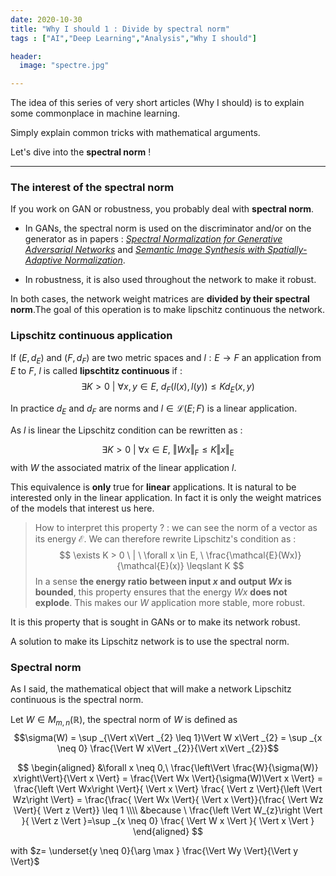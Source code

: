 ```yaml
---
date: 2020-10-30
title: "Why I should 1 : Divide by spectral norm"
tags : ["AI","Deep Learning","Analysis","Why I should"]

header:
  image: "spectre.jpg"

---
```

The idea of this series of very short articles (Why I should) is to explain some commonplace in machine learning.

Simply explain common tricks with mathematical arguments.

Let's dive into the **spectral norm** !

***

### The interest of the spectral norm

If you work on GAN or robustness, you probably deal with **spectral norm**.

* In GANs, the spectral norm is used on the discriminator and/or on the generator as in papers : [*Spectral Normalization for Generative Adversarial Networks*](https://arxiv.org/pdf/1802.05957.pdf) and [*Semantic Image Synthesis with Spatially-Adaptive Normalization*](https://arxiv.org/pdf/1903.07291.pdf). 

* In robustness, it is also used throughout the network to make it robust.

In both cases, the network weight matrices are **divided by their spectral norm**.The goal of this operation is to make lipschitz continuous the network.

### Lipschitz continuous application

If $(E,d_E)$ and $(F,d_F)$ are two metric spaces and $l: E \rightarrow F$  an application from $E$ to $F$,
$l$ is called **lipschtitz continuous** if : 
$$ \exists K > 0 \ |\  \forall x,y \in E, \ d_{F}\left(l\left(x\right), l\left(y\right)\right) \leq K d_{E}\left(x, y\right)$$

In practice $d_E$ and $d_F$ are norms and $l \in \mathcal{L}(E ; F)$ is a linear application. 

As $l$ is linear the Lipschitz condition can be rewritten as :

$$ \exists K > 0 \ | \ \forall x \in E, \ \Vert Wx \Vert_{\mathrm{F}} \leqslant K \Vert x \Vert_{\mathrm{E}}$$
with $W$ the associated matrix of the linear application $l$.

This equivalence is **only** true for **linear** applications.
It is natural to be interested only in the linear application. In fact it is only the weight matrices of the models that interest us here.

> How to interpret this property ? : we can see the norm of a vector as its energy $\mathcal{E}$. We can therefore rewrite Lipschitz's condition as :$$ \exists K > 0 \ | \ \forall x \in E, \  \frac{\mathcal{E}(Wx)}{\mathcal{E}(x)} \leqslant K  $$ In a sense **the energy ratio between input $x$ and output $Wx$ is bounded**, this property ensures that the energy $Wx$ **does not explode**. This makes our $W$ application more stable, more robust.

It is this property that is sought in GANs or to make its network robust.

A solution to make its Lipschitz network is to use the spectral norm.

### Spectral norm

As I said, the mathematical object that will make a network Lipschitz continuous is the spectral norm.

Let $W \in M_{m,n}(\mathbb{R})$, the spectral norm of $W$ is defined as $$\sigma(W) = 
\sup _{\Vert x\Vert _{2} \leq 1}\Vert W x\Vert _{2} =
\sup _{x \neq 0} \frac{\Vert W x\Vert _{2}}{\Vert x\Vert _{2}}$$


<!-- $$
\begin{aligned}
\frac{\left\Vert \frac{W}{\sigma(W)} x\right\Vert}{\Vert x \Vert} \\\\
= &\frac{\Vert Wx \Vert}{\sigma(W)\Vert x \Vert} \\\\
= &\frac{\left \Vert Wx\right \Vert}{ \Vert x \Vert} \frac{ \Vert z \Vert}{\left \Vert Wz\right \Vert} \\\\
= &\frac{\frac{ \Vert Wx \Vert}{ \Vert x \Vert}}{\frac{ \Vert Wz \Vert}{ \Vert z \Vert}} 
\end{aligned}
$$ -->

$$
\begin{aligned}
&\forall x \neq 0,\ \frac{\left\Vert \frac{W}{\sigma(W)} x\right\Vert}{\Vert x \Vert}
= \frac{\Vert Wx \Vert}{\sigma(W)\Vert x \Vert}
= \frac{\left \Vert Wx\right \Vert}{ \Vert x \Vert} \frac{ \Vert z \Vert}{\left \Vert Wz\right \Vert}
= \frac{\frac{ \Vert Wx \Vert}{ \Vert x \Vert}}{\frac{ \Vert Wz \Vert}{ \Vert z \Vert}} \leq 1 \\\\
&because \ \frac{\left \Vert W_{z}\right \Vert }{ \Vert z \Vert }=\sup _{x \neq 0} \frac{ \Vert W x \Vert }{ \Vert x \Vert }
\end{aligned}
$$

with $z= \underset{y \neq 0}{\arg \max } \frac{\Vert Wy \Vert}{\Vert y \Vert}$

